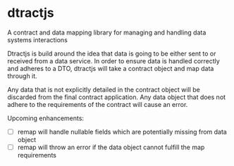 # dtractjs
A contract and data mapping library for managing and handling data systems interactions

Dtractjs is build around the idea that data is going to be either sent to or received from a data service.  In order to ensure data is handled correctly and adheres to a DTO, dtractjs will take a contract object and map data through it.

Any data that is not explicitly detailed in the contract object will be discarded from the final contract application. Any data object that does not adhere to the requirements of the contract will cause an error.

Upcoming enhancements:

- [ ] remap will handle nullable fields which are potentially missing from data object
- [ ] remap will throw an error if the data object cannot fulfill the map requirements
